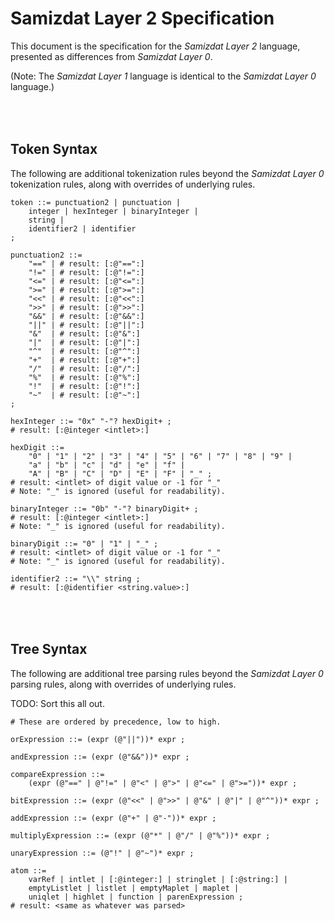 Samizdat Layer 2 Specification
==============================

This document is the specification for the *Samizdat Layer 2* language,
presented as differences from *Samizdat Layer 0*.

(Note: The *Samizdat Layer 1* language is identical to the *Samizdat Layer 0*
language.)


<br><br>
Token Syntax
------------

The following are additional tokenization rules beyond the
*Samizdat Layer 0* tokenization rules, along with overrides of underlying
rules.

```
token ::= punctuation2 | punctuation |
    integer | hexInteger | binaryInteger |
    string |
    identifier2 | identifier
;

punctuation2 ::=
    "==" | # result: [:@"==":]
    "!=" | # result: [:@"!=":]
    "<=" | # result: [:@"<=":]
    ">=" | # result: [:@">=":]
    "<<" | # result: [:@"<<":]
    ">>" | # result: [:@">>":]
    "&&" | # result: [:@"&&":]
    "||" | # result: [:@"||":]
    "&"  | # result: [:@"&":]
    "|"  | # result: [:@"|":]
    "^"  | # result: [:@"^":]
    "+"  | # result: [:@"+":]
    "/"  | # result: [:@"/":]
    "%"  | # result: [:@"%":]
    "!"  | # result: [:@"!":]
    "~"  | # result: [:@"~":]
;

hexInteger ::= "0x" "-"? hexDigit+ ;
# result: [:@integer <intlet>:]

hexDigit ::=
    "0" | "1" | "2" | "3" | "4" | "5" | "6" | "7" | "8" | "9" |
    "a" | "b" | "c" | "d" | "e" | "f" |
    "A" | "B" | "C" | "D" | "E" | "F" | "_" ;
# result: <intlet> of digit value or -1 for "_"
# Note: "_" is ignored (useful for readability).

binaryInteger ::= "0b" "-"? binaryDigit+ ;
# result: [:@integer <intlet>:]
# Note: "_" is ignored (useful for readability).

binaryDigit ::= "0" | "1" | "_" ;
# result: <intlet> of digit value or -1 for "_"
# Note: "_" is ignored (useful for readability).

identifier2 ::= "\\" string ;
# result: [:@identifier <string.value>:]
```


<br><br>
Tree Syntax
-----------

The following are additional tree parsing rules beyond the
*Samizdat Layer 0* parsing rules, along with overrides of underlying
rules.

TODO: Sort this all out.

```
# These are ordered by precedence, low to high.

orExpression ::= (expr (@"||"))* expr ;

andExpression ::= (expr (@"&&"))* expr ;

compareExpression ::=
    (expr (@"==" | @"!=" | @"<" | @">" | @"<=" | @">="))* expr ;

bitExpression ::= (expr (@"<<" | @">>" | @"&" | @"|" | @"^"))* expr ;

addExpression ::= (expr (@"+" | @"-"))* expr ;

multiplyExpression ::= (expr (@"*" | @"/" | @"%"))* expr ;

unaryExpression ::= (@"!" | @"~")* expr ;

atom ::=
    varRef | intlet | [:@integer:] | stringlet | [:@string:] |
    emptyListlet | listlet | emptyMaplet | maplet |
    uniqlet | highlet | function | parenExpression ;
# result: <same as whatever was parsed>
```
